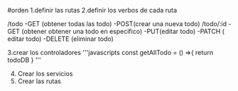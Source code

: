 #orden
1.definir las rutas
2.definir los verbos de cada ruta

/todo
-GET (obtener todas las todo)
-POST(crear una nueva todo)
/todo/:id
-GET (obtener obtener una todo en especifico)
-PUT(editar todo)
-PATCH ( editar todo)
-DELETE (eliminar todo)

3.crear los controladores
'''javascripts
 const getAllTodo = () =>{
    return todoDB
 }
 '''

 4. Crear los servicios
 5. Crear las rutas